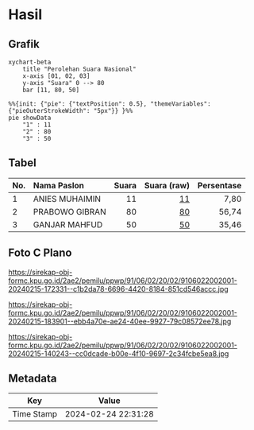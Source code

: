 # Hasil

## Grafik

```mermaid
xychart-beta
    title "Perolehan Suara Nasional"
    x-axis [01, 02, 03]
    y-axis "Suara" 0 --> 80
    bar [11, 80, 50]
```

```mermaid
%%{init: {"pie": {"textPosition": 0.5}, "themeVariables": {"pieOuterStrokeWidth": "5px"}} }%%
pie showData
    "1" : 11
    "2" : 80
    "3" : 50
```

## Tabel

| No. | Nama Paslon    | Suara | Suara (raw) | Persentase |
|:--- |:-------------- | -----:| -----------:| ----------:|
| 1   | ANIES MUHAIMIN | 11    | [11][p-1]   | 7,80       |
| 2   | PRABOWO GIBRAN | 80    | [80][p-2]   | 56,74      |
| 3   | GANJAR MAHFUD  | 50    | [50][p-3]   | 35,46      |


[p-1]: https://github.com/gigit-pemilu/pemilu-2024/blob/main/pilpres/hitung-suara/sub/91-papua/sub/06-biak-numfor/sub/02-biak-utara/sub/2002-andei/sub/001-tps/sub/paslon-1.txt
[p-2]: https://github.com/gigit-pemilu/pemilu-2024/blob/main/pilpres/hitung-suara/sub/91-papua/sub/06-biak-numfor/sub/02-biak-utara/sub/2002-andei/sub/001-tps/sub/paslon-2.txt
[p-3]: https://github.com/gigit-pemilu/pemilu-2024/blob/main/pilpres/hitung-suara/sub/91-papua/sub/06-biak-numfor/sub/02-biak-utara/sub/2002-andei/sub/001-tps/sub/paslon-3.txt

## Foto C Plano

https://sirekap-obj-formc.kpu.go.id/2ae2/pemilu/ppwp/91/06/02/20/02/9106022002001-20240215-172331--c1b2da78-6696-4420-8184-851cd546accc.jpg

https://sirekap-obj-formc.kpu.go.id/2ae2/pemilu/ppwp/91/06/02/20/02/9106022002001-20240215-183901--ebb4a70e-ae24-40ee-9927-79c08572ee78.jpg

https://sirekap-obj-formc.kpu.go.id/2ae2/pemilu/ppwp/91/06/02/20/02/9106022002001-20240215-140243--cc0dcade-b00e-4f10-9697-2c34fcbe5ea8.jpg


## Metadata

| Key        | Value               |
| ---------- | ------------------- |
| Time Stamp | 2024-02-24 22:31:28 |



